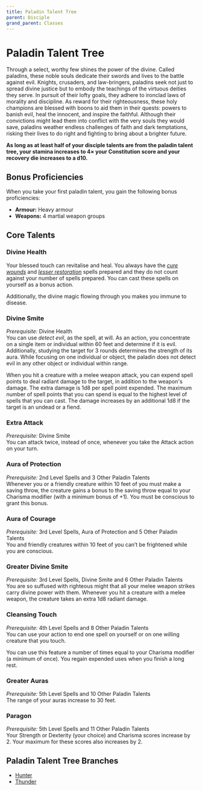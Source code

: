 ```yaml
---
title: Paladin Talent Tree
parent: Disciple
grand_parent: Classes
---
```


# Paladin Talent Tree
Through a select, worthy few shines the power of the divine. Called paladins, these noble souls dedicate their swords and lives to the battle against evil. Knights, crusaders, and law-bringers, paladins seek not just to spread divine justice but to embody the teachings of the virtuous deities they serve. In pursuit of their lofty goals, they adhere to ironclad laws of morality and discipline. As reward for their righteousness, these holy champions are blessed with boons to aid them in their quests: powers to banish evil, heal the innocent, and inspire the faithful. Although their convictions might lead them into conflict with the very souls they would save, paladins weather endless challenges of faith and dark temptations, risking their lives to do right and fighting to bring about a brighter future.

**As long as at least half of your disciple talents are from the paladin talent tree, your stamina increases to 4× your Constitution score and your recovery die increases to a d10.**

## Bonus Proficiencies
When you take your first paladin talent, you gain the following bonus proficiencies:
* **Armour:** Heavy armour
* **Weapons:** 4 martial weapon groups

## Core Talents

### Divine Health
Your blessed touch can revitalise and heal. You always have the [*cure wounds*](https://stormchaserroleplaying.com/stormchaserRPG/Spells/Level1/Evocation/#cure-wounds) and [*lesser restoration*](https://stormchaserroleplaying.com/stormchaserRPG/Spells/Level2/Abjuration/#lesser-restoration) spells prepared and they do not count against your number of spells prepared. You can cast these spells on yourself as a bonus action.

Additionally, the divine magic flowing through you makes you immune to disease.

### Divine Smite
*Prerequisite:* Divine Health<br>
You can use *detect evil*, as the spell, at will. As an action, you concentrate on a single item or individual within 60 feet and determine if it is evil. Additionally, studying the target for 3 rounds determines the strength of its aura. While focusing on one individual or object, the paladin does not detect evil in any other object or individual within range.

When you hit a creature with a melee weapon attack, you can expend spell points to deal radiant damage to the target, in addition to the weapon's damage. The extra damage is 1d8 per spell point expended. The maximum number of spell points that you can spend is equal to the highest level of spells that you can cast. The damage increases by an additional 1d8 if the target is an undead or a fiend.

### Extra Attack
*Prerequisite:* Divine Smite<br>
You can attack twice, instead of once, whenever you take the Attack action on your turn.

### Aura of Protection
*Prerequisite:* 2nd Level Spells and 3 Other Paladin Talents<br>
Whenever you or a friendly creature within 10 feet of you must make a saving throw, the creature gains a bonus to the saving throw equal to your Charisma modifier (with a minimum bonus of +1). You must be conscious to grant this bonus.

### Aura of Courage
*Prerequisite:* 3rd Level Spells, Aura of Protection and 5 Other Paladin Talents<br>
You and friendly creatures within 10 feet of you can’t be frightened while you are conscious.

### Greater Divine Smite
*Prerequisite:* 3rd Level Spells, Divine Smite and 6 Other Paladin Talents<br>
You are so suffused with righteous might that all your melee weapon strikes carry divine power with them. Whenever you hit a creature with a melee weapon, the creature takes an extra 1d8 radiant damage.

### Cleansing Touch
*Prerequisite:* 4th Level Spells and 8 Other Paladin Talents<br>
You can use your action to end one spell on yourself or on one willing creature that you touch.

You can use this feature a number of times equal to your Charisma modifier (a minimum of once). You regain expended uses when you finish a long rest.

### Greater Auras
*Prerequisite:* 5th Level Spells and 10 Other Paladin Talents<br>
The range of your auras increase to 30 feet.

### Paragon
*Prerequisite:* 5th Level Spells and 11 Other Paladin Talents<br>
Your Strength or Dexterity (your choice) and Charisma scores increase by 2. Your maximum for these scores also increases by 2.

## Paladin Talent Tree Branches
* [Hunter](https://stormchaserroleplaying.com/stormchaserRPG/Classes/Disciple/Paladin/Hunter/)
* [Thunder](https://stormchaserroleplaying.com/stormchaserRPG/Classes/Disciple/Paladin/Thunder/)
